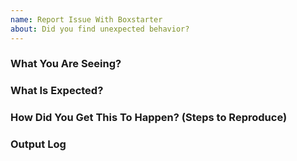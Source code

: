```yaml
---
name: Report Issue With Boxstarter
about: Did you find unexpected behavior?
---
```


<!--
Ensure you have read over Submitting Issues -
https://github.com/chocolatey/boxstarter#submitting-issues

Please check to see if your issue already exists with a quick search of the issues. Start with one relevant term and then add if you get too many results.

NOTE: Keep in mind we have an etiquette regarding communication that we expect folks to observe when they are looking for support in the Boxstarter community. https://github.com/chocolatey/boxstarter/blob/master/README.md#etiquette-regarding-communication
-->

### What You Are Seeing?

<!-- This is a SUMMARY of the issue is and how it happens -->

### What Is Expected?

<!-- Now you've told us what the issue, what did you expect to see -->

### How Did You Get This To Happen? (Steps to Reproduce)

<!--
A simple step by step on how we can reproduce this. This is very important. If we cannot reproduce the issue we can help to resolve it.

1. Step 1
2. Step 2
3. Step 3
-->

### Output Log

<!--
When including the log information, please ensure you have run the command with --debug --verbose. It provides important information for determining an issue.

- Make sure there is no sensitive data shared.
- We need ALL output, not just what you may believe is relevant.
- We need ALL OUTPUT (including the configuration information)


<details>
<summary>Full Log Output</summary>

<p>

~~~sh
PLACE LOG CONTENT HERE IF LESS THAN FIFTY LINES between the `=====`, OR POST A LINK TO A GIST IF MORE THAN 50 LINES using https://gist.github.com/
~~~

</p>

</details>